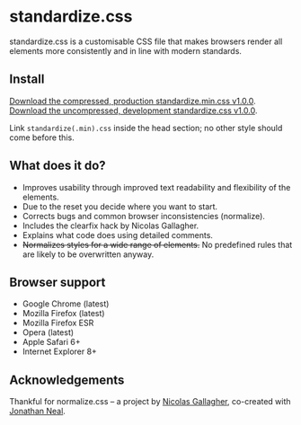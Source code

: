 # standardize.css

standardize.css is a customisable CSS file that makes browsers render all
elements more consistently and in line with modern standards.

## Install

[Download the compressed, production standardize.min.css v1.0.0](http://vincentleinhos.com/standardize.min.css).
[Download the uncompressed, development standardize.css v1.0.0](http://vincentleinhos.com/standardize.css).

Link `standardize(.min).css` inside the head section; no other style should come before this.

## What does it do?

* Improves usability through improved text readability and flexibility of the elements.
* Due to the reset you decide where you want to start.
* Corrects bugs and common browser inconsistencies (normalize).
* Includes the clearfix hack by Nicolas Gallagher.
* Explains what code does using detailed comments.
* ~~Normalizes styles for a wide range of elements.~~ No predefined rules that are likely to be overwritten anyway.

## Browser support

* Google Chrome (latest)
* Mozilla Firefox (latest)
* Mozilla Firefox ESR
* Opera (latest)
* Apple Safari 6+
* Internet Explorer 8+

## Acknowledgements

Thankful for normalize.css – a project by [Nicolas Gallagher](https://github.com/necolas),
co-created with [Jonathan Neal](https://github.com/jonathantneal).